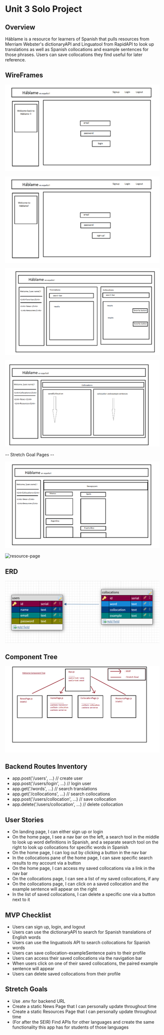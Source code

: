 # Unit 3 Solo Project

## Overview ##

Háblame is a resource for learners of Spanish that pulls resources from Merriam Webster's dictionaryAPI and Linguatool from RapidAPI to look up translations as well as Spanish collocations and example sentences for those phrases. Users can save collocations they find useful for later reference.

## WireFrames ##

![login-page](/wireframes/LoginPage.png)

![signup-page](./wireframes/SignupPage.png)

![home-page](./wireframes/HomePage.png)

![collocation-page](./wireframes/CollocationPage.png)

-- Stretch Goal Pages --

![news-page](./wireframes/NewsPage.png)

![resource-page](./wireframes/ResourcePage.png)


## ERD ##

![ERD-graphic](./ERD.png)

## Component Tree ##

![component-tree](./wireframes/ComponentTree.png)

## Backend Routes Inventory ##

- app.post('/users', ...)                 // create user 
- app.post('/users/login', ...)           // login user
- app.get('/words', ...)                  // search translations
- app.get('/collocations', ...)           // search collocations
- app.post('/users/collocation', ...)     // save collocation
- app.delete('/users/collocation', ...)   // delete collocation

## User Stories ##

- On landing page, I can either sign up or login
- On the home page, I see a nav bar on the left, a search tool in the middle to look up word definitions in Spanish, and a separate search tool on the right to look up collocations for specific words in Spanish
- On the home page, I can log out by clicking a button in the nav bar
- In the collocations pane of the home page, I can save specific search results to my account via a button
- On the home page, I can access my saved collocations via a link in the nav bar
- On the collocations page, I can see a list of my saved collocations, if any
- On the collocations page, I can click on a saved collocation and the example sentence will appear on the right
- In the list of saved collocations, I can delete a specific one via a button next to it

## MVP Checklist ##
- Users can sign up, login, and logout
- Users can use the dictionaryAPI to search for Spanish translations of English words
- Users can use the linguatools API to search collocations for Spanish words
- Users can save collocation-exampleSentence pairs to their profile
- Users can access their saved collocations via the navigation bar
- When users click on one of their saved collocations, the paired example sentence will appear
- Users can delete saved collocations from their profile


## Stretch Goals ##

- Use .env for backend URL
- Create a static News Page that I can personally update throughout time
- Create a static Resources Page that I can personally update throughout time
- (For after the SEIR) Find APIs for other languages and create the same functionality this app has for students of those languages